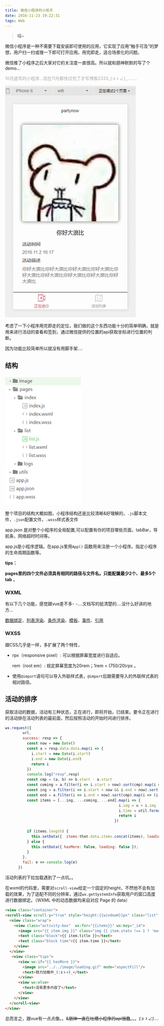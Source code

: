 ```yaml
---
title: 微信小程序的小练手
date: 2016-11-23 19:22:31
tags: Web
---
```


> 喵~


微信小程序是一种不需要下载安装即可使用的应用，它实现了应用“触手可及”的梦想，用户扫一扫或搜一下即可打开应用。用完即走，适合场景化的问题。

微信推了小程序之后大家对它的关注度一直很高。所以就和朋神默默的写了个demo...

<p style="color:#aaa;font-size:14px;">10月底写的小程序...现在11月都快过完了才写博客2333_(:зゝ∠)_........</p>

![](/images/wechat-demo-2.gif)

考虑了一下小程序用完即走的定位，我们做的这个东西功能十分的简单明确，就是用来进行活动的查看和签到，通过微信提供的位置的api获取坐标进行位置的判断。

因为功能比较简单所以就没有用脚手架....

## 结构

 ![](/images/wechat-demo-1.png)

整个项目的结构大概如图，小程序结构还是比较清晰&好理解的，`.js`脚本文件，`.json`配置文件，`.wxss`样式表文件 

app.json 是对整个小程序的全局配置,可以配置有你的项目哪些页面，tabBar，导航条，网络超时时间等。

app.js是小程序逻辑。在app.js里用`App()` 函数用来注册一个小程序。指定小程序的生命周期函数等。

**tips：**

**pages里的四个文件必须具有相同的路径与文件名。只能配置最少2个、最多5个 tab** 。

### WXML

有以下几个功能，感觉跟vue差不多-  -....文档写的挺清楚的....没什么好讲的地方...

[数据绑定](https://mp.weixin.qq.com/debug/wxadoc/dev/framework/view/wxml/data.html?t=20161122)、[列表渲染](https://mp.weixin.qq.com/debug/wxadoc/dev/framework/view/wxml/list.html?t=20161122)、[条件渲染](https://mp.weixin.qq.com/debug/wxadoc/dev/framework/view/wxml/conditional.html?t=20161122)、[模板](https://mp.weixin.qq.com/debug/wxadoc/dev/framework/view/wxml/template.html?t=20161122)、[事件](https://mp.weixin.qq.com/debug/wxadoc/dev/framework/view/wxml/event.html?t=20161122)、[引用](https://mp.weixin.qq.com/debug/wxadoc/dev/framework/view/wxml/import.html?t=20161122)

### WXSS

跟CSS几乎是一样，多扩展了两个特性，

- rpx（responsive pixel）: 可以根据屏幕宽度进行自适应。

  rem（root em）: 规定屏幕宽度为20rem；1rem = (750/20)rpx 。

- 使用`@import`语句可以导入外联样式表，`@import`后跟需要导入的外联样式表的相对路径。

## 活动的排序

获取活动的数据，活动有三种状态，正在进行，即将开始，已结束。要令正在进行的活动排在活动列表的最前面，然后按照活动的开始时间进行排序。

```javascript
wx.request({
        url,
        success: resp => {
          const now = new Date()
          const a = resp.data.data.map(i => {
            i.start = new Date(i.start)
            i.end = new Date(i.end)
            return i
          })
          console.log("resp",resp)
          const cmp = (a, b) => b.start - a.start
          const coming = a.filter(i => i.start > now).sort(cmp).map(i => (i.statu = 0,i))
          const ing = a.filter(i => i.start < now && i.end > now).sort(cmp).map(i => (i.statu = 1,i))
          const end = a.filter(i => i.end < now).sort(cmp).map(i => (i.statu = 2,i))
          const items = [...ing, ...coming, ...end].map(i => {
                                                    i.img = u + i.img
                                                    i.time = util.formatTime(i.start)
                                                    return i
                                                  })
        
          if (items.length) {
            this.setData({  items:that.data.items.concat(items), loading: true });
          } else {
            this.setData({ hasMore: false, loading: false });
          }
        },
        fail: e => console.log(e)
      })
```

活动列表的下拉加载遇到了一点坑。。

在wxml的代码里，需要对`scroll-view`给定一个固定的height，不然他不会有加载的效果，为了适配不同的分辨率，通过`wx.getSystemInfo`获取用户的窗口高度进行数据绑定。（WXML 中的动态数据均来自对应 Page 的 data）

```html
<view class="container">
<scroll-view scroll-y="true" style="height:{{windowH}}px" class="list" bindscrolltolower="handleLoadMore" >
  <view class="wrap">
    <view class="activity-box"  wx:for="{{items}}" wx:key="_id">
      <image src="{{ item.img }}" class="img {{ item.statu !== 1 ? 'mask' : '' }} {{ item.statu === 0 ? 'coming' : '' }} {{ item.statu === 2 ? 'end' : '' }}"></image>
      <text class="block">{{ item.title }}</text>
      <text class="block time">{{ item.time }}</text>
    </view>
  </view>
   <view class="tips">
      <view wx:if="{{ hasMore }}">
        <image src="../../image/loading.gif" mode="aspectFill"/>
        <text>努力加载中_(:зゝ∠)_</text>
      </view>
      <view wx:else>
        <text>没有更多内容了</text>
      </view>
    </view>
  </scroll-view>
</view>
```

总而言之，跟vue有一点点像。。&~~朋神一直在吐槽小程序的api很蠢~~。。。_(:зゝ∠)_....



 